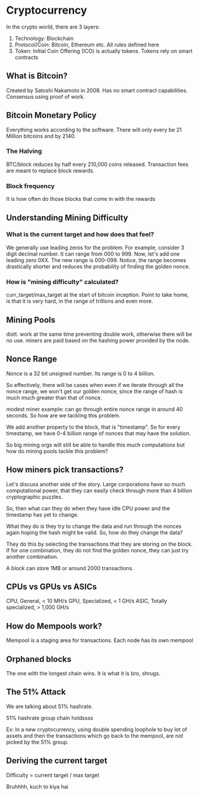 # Cryptocurrency

In the crypto world, there are 3 layers:

1. Technology: Blockchain
2. Protocol/Coin: Bitcoin, Ethereum etc. All rules defined here
3. Token:
   Initial Coin Offering (ICO) is actually tokens.
   Tokens rely on smart contracts

## What is Bitcoin?

Created by Satoshi Nakamoto in 2008.
Has no smart contract capabilities.
Consensus using proof of work.

## Bitcoin Monetary Policy

Everything works according to the software.
There will only every be 21 Million bitcoins and by 2140.

### The Halving

BTC/block reduces by half every 210,000 coins released.
Transaction fees are meant to replace block rewards.

### Block frequency

It is how often do those blocks that come in with the rewards

## Understanding Mining Difficulty

### What is the current target and how does that feel?

We generally use leading zeros for the problem.
For example, consider 3 digit decimal number.
It can range from 000 to 999. Now, let's add one leading zero
0XX. The new range is 000-099. Notice, the range becomes drastically shorter and reduces the probability of finding the golden nonce.

### How is "mining difficulty" calculated?

curr_target/max_target at the start of bitcoin inception.
Point to take home, is that it is very hard, in the range of trillions and even more.

## Mining Pools

distt. work at the same time preventing double work, otherwise there will be no use.
miners are paid based on the hashing power provided by the node.

## Nonce Range

Nonce is a 32 bit unsigned number.
Its range is 0 to 4 billion.

So effectively, there will be cases when even if we iterate through all the nonce range, we won't get our golden nonce, since the range of hash is much much greater than that of
nonce.

modest miner example: can go through entire nonce range in around 40 seconds. So how are we tackling this problem.

We add another property to the block, that is "timestamp".
So for every timestamp, we have 0-4 billion range of nonces that may have the solution.

So big mining orgs will still be able to handle this much computations but how do mining pools tackle this problem?

## How miners pick transactions?
Let's discuss another side of the story. Large corporations have so much computational power, that they can easily check through more than 4 billion cryptographic puzzles. 

So, then what can they do when they have idle CPU power and the timestamp has yet to change.

What they do is they try to change the data and run through the nonces again hoping the hash might be valid. So, how do they change the data?

They do this by selecting the transactions that they are storing on the block. If for one combination, they do not find the golden nonce, they can just try another combination.

A block can store 1MB or around 2000 transactions.

## CPUs vs GPUs vs ASICs

CPU, General, < 10 MH/s
GPU, Specialized, < 1 GH/s
ASIC, Totally specialized, > 1,000 GH/s

## How do Mempools work?
Mempool is a staging area for transactions.
Each node has its own mempool

## Orphaned blocks
The one with the longest chain wins.
It is what it is bro, shrugs.

## The 51% Attack
We are talking about 51% hashrate.

51% hashrate group chain holdssss

Ex: In a new cryptocurrency, using double spending loophole to
buy lot of assets and then the transactions which go back to the mempool, are not picked by the 51% group.

## Deriving the current target
Difficulty = current target / max target

Bruhhhh, kuch to kiya hai